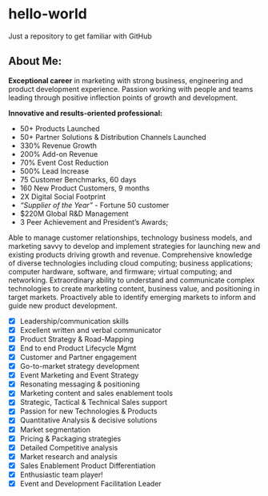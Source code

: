 # hello-world
Just a repository to get familiar with GitHub

## About Me:
**Exceptional career** in marketing with strong business, engineering and product development experience. Passion working with people and teams leading through positive inflection points of growth and development.

**Innovative and results-oriented professional:**
 * 50+ Products Launched
 * 50+ Partner Solutions & Distribution Channels Launched
 * 330% Revenue Growth
 * 200% Add-on Revenue
 * 70% Event Cost Reduction
 * 500% Lead Increase
 * 75 Customer Benchmarks, 60 days
 * 160 New Product Customers, 9 months
 * 2X Digital Social Footprint
 * *“Supplier of the Year”* - Fortune 50 customer
 * $220M Global R&D Management
 * 3 Peer Achievement and President’s Awards;

Able to manage customer relationships, technology business models, and marketing savvy to develop and implement strategies for launching new and existing products driving growth and revenue. Comprehensive knowledge of diverse technologies including cloud computing; business applications; computer hardware, software, and firmware; virtual computing; and networking. Extraordinary ability to understand and communicate complex technologies to create marketing content, business value, and positioning in target markets. Proactively able to identify emerging markets to inform and guide new product development.

  - [x] Leadership/communication skills
  - [x] Excellent written and verbal communicator
  - [x] Product Strategy & Road-Mapping
  - [x] End to end Product Lifecycle Mgmt
  - [x] Customer and Partner engagement
  - [x] Go-to-market strategy development
  - [x] Event Marketing and Event Strategy
  - [x] Resonating messaging & positioning
  - [x] Marketing content and sales enablement tools
  - [x] Strategic, Tactical & Technical Sales support
  - [x] Passion for new Technologies & Products
  - [x] Quantitative Analysis & decisive solutions
  - [x] Market segmentation
  - [x] Pricing & Packaging strategies
  - [x] Detailed Competitive analysis
  - [x] Market research and analysis
  - [x] Sales Enablement Product Differentiation
  - [x] Enthusiastic team player!
  - [x] Event and Development Facilitation Leader
